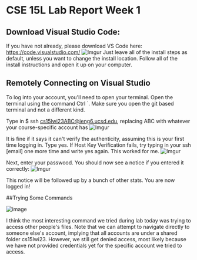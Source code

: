# CSE 15L Lab Report Week 1

## Download Visual Studio Code:
If you have not already, please download VS Code here: https://code.visualstudio.com/
![Imgur](https://i.imgur.com/yuZtLMO.png)
Just leave all of the install steps as default, unless you want to change the install location. Follow all of the install instructions and open it up on your computer.

## Remotely Connecting on Visual Studio
To log into your account, you'll need to open your terminal. Open the terminal using the command Ctrl `. Make sure you open the git based terminal and not a different kind.

Type in $ ssh cs15lwi23ABC@ieng6.ucsd.edu, replacing ABC with whatever your course-specific account has
![Imgur](https://i.imgur.com/h8UAZIi.png)

It is fine if it says it can't verify the authenticity, assuming this is your first time logging in. Type yes. 
If Host Key Verification fails, try typing in your ssh [email] one more time and write yes again. This worked for me.
![Imgur](https://i.imgur.com/wpJWANh.png)

Next, enter your passwood. You should now see a notice if you entered it correctly:
![Imgur](https://i.imgur.com/HZfcObz.png)

This notice will be followed up by a bunch of other stats. You are now logged in!

##Trying Some Commands

![image](https://user-images.githubusercontent.com/54158686/212519922-e126bf7f-18f7-4eb4-b16c-54e5773b1f64.png)

I think the most interesting command we tried during lab today was trying to access other people's files. Note that we can attempt to navigate directly to someone else's account, implying that all accounts are under a shared folder cs15lwi23. However, we still get denied access, most likely because we have not provided credentials yet for the specific account we tried to access. 

